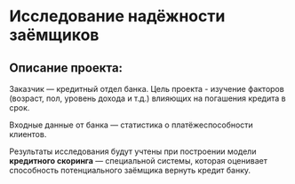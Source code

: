 
# Исследование надёжности заёмщиков
## Описание проекта:


Заказчик — кредитный отдел банка. Цель проекта - изучение факторов (возраст, пол, уровень дохода и т.д.) влияющих на погашения кредита в срок. 

Входные данные от банка — статистика о платёжеспособности клиентов.

Результаты исследования будут учтены при построении модели **кредитного скоринга** — специальной системы, которая оценивает способность потенциального заёмщика вернуть кредит банку.
